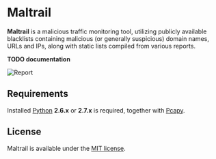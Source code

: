 # Maltrail

**Maltrail** is a malicious traffic monitoring tool, utilizing publicly available blacklists containing malicious (or generally suspicious) domain names, URLs and IPs, along with static lists compiled from various reports.

**TODO documentation**

![Report](http://i.imgur.com/v8Bqner.png)

## Requirements

Installed [Python](http://www.python.org/download/) **2.6.x** or **2.7.x** is required, together with [Pcapy](http://corelabs.coresecurity.com/index.php?module=Wiki&action=view&type=tool&name=Pcapy).

## License

Maltrail is available under the [MIT license](LICENSE).
